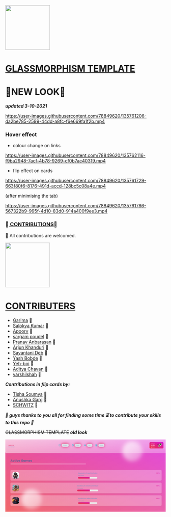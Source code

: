 <img src="https://tenor.com/view/hello-hi-minion-gif-16235329.gif" width="140" height="140" />


# <ins>GLASSMORPHISM TEMPLATE</ins> #

# :tada:NEW LOOK:tada: #
***updated 3-10-2021***

https://user-images.githubusercontent.com/78849620/135761206-da2be785-2599-44dd-a8fc-f6e669fa1f2b.mp4


### Hover effect ###

* colour change on links



https://user-images.githubusercontent.com/78849620/135762116-f9ba2948-7acf-4b78-9269-cf0b7ac40319.mp4



* flip effect on cards


https://user-images.githubusercontent.com/78849620/135761729-663f80f6-8176-491d-accd-128bc5c08a4e.mp4


(after minimising the tab)



https://user-images.githubusercontent.com/78849620/135761786-567322b9-995f-4d10-83d0-914a400f9ee3.mp4





### :tada:<ins> CONTRIBUTIONS</ins>:tada: ###

:busts_in_silhouette: All contributions are welcomed.

<img src="https://tenor.com/view/ang-ku-kueh-girl-akkg-ang-ku-kueh-girl-and-friends-uob-united-overseas-bank-gif-15771643.gif" width="140" height="140" />

# <ins> CONTRIBUTERS </ins>
  * [Garima](https://github.com/Garima-7)                  :girl:
  * [Salokya Kumar](https://github.com/ksalokya)           :boy:
  * [Apoorv](https://github.com/apoorvcodes)               :boy:
  * [sargam poudel](https://github.com/sargam-poudel)      :boy:
  * [Pranav Anbarasan](https://github.com/Pranavanbu28)    :boy:
  * [Arjun Khanduri](https://github.com/arjun-khanduri)    :boy:
  * [Sayantani Deb](https://github.com/SayantaniDeb)       :girl:
  * [Yash Bobde](https://github.com/Yash-Bobde)            :boy:
  * [Yeh-boi](https://github.com/Yeh-boi)                  :boy:
  * [Aditya Chavan](https://github.com/git-aditya-star)    :boy:
  * [varshilshah](https://github.com/varshilshah-2002)    :boy:
 
 
 ***Contributions in flip cards by:***
 
 
  * [Tisha Soumya](https://github.com/Tishasoumya-02)       :girl:
  * [Anushka Garg](https://github.com/Anushh23)           :girl:
  * [SCHWITZ](https://github.com/SCHW18TZ)     :boy:

***:gift: guys thanks to you all for finding some time :hourglass: to contribute your skills to this repo :gift:***

~~GLASSMORPHISM TEMPLATE~~
***old look***

![](https://github.com/AADI-1331/glassmorphism-template/blob/file/static/images/ssupdate.png)






